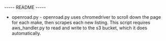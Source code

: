 ----- README -----

- openroad.py -
openroad.py uses chromedriver to scroll down the page for each make, then scrapes each new listing. This script requires aws_handler.py to read and write to the s3 bucket, which it does automatically.
